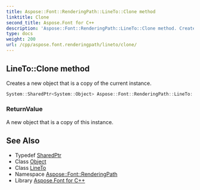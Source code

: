 ```yaml
---
title: Aspose::Font::RenderingPath::LineTo::Clone method
linktitle: Clone
second_title: Aspose.Font for C++
description: 'Aspose::Font::RenderingPath::LineTo::Clone method. Creates a new object that is a copy of the current instance in C++.'
type: docs
weight: 200
url: /cpp/aspose.font.renderingpath/lineto/clone/
---
```

## LineTo::Clone method


Creates a new object that is a copy of the current instance.

```cpp
System::SharedPtr<System::Object> Aspose::Font::RenderingPath::LineTo::Clone() override
```


### ReturnValue

A new object that is a copy of this instance.

## See Also

* Typedef [SharedPtr](../../../system/sharedptr/)
* Class [Object](../../../system/object/)
* Class [LineTo](../)
* Namespace [Aspose::Font::RenderingPath](../../)
* Library [Aspose.Font for C++](../../../)
